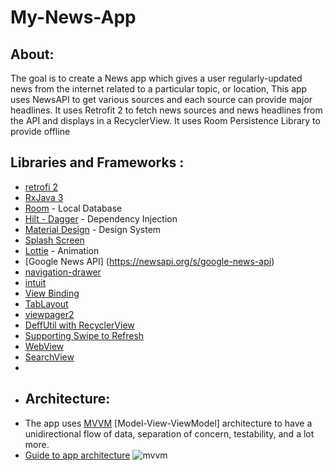 # My-News-App
## About:
The goal is to create a News app which gives a user regularly-updated news from the internet related to a particular topic, or location,
This app uses NewsAPI to get various sources and each source can provide major headlines. It uses Retrofit 2 to fetch news sources and news headlines from the API and displays in a RecyclerView. It uses Room Persistence Library to provide offline 
## Libraries and Frameworks :
- [retrofi 2](https://square.github.io/retrofit/)
- [RxJava 3](https://github.com/ReactiveX/RxJava)
- [Room](https://developer.android.com/jetpack/androidx/releases/room) - Local Database
- [Hilt - Dagger](https://developer.android.com/training/dependency-injection/hilt-android) - Dependency Injection
- [Material Design](https://material.io/design) - Design System
- [Splash Screen](https://developer.android.com/reference/android/window/SplashScreen)
- [Lottie](https://github.com/airbnb/lottie-android) - Animation
- [Google News API] (https://newsapi.org/s/google-news-api)
- [navigation-drawer](https://material.io/components/navigation-drawer)
- [intuit](https://github.com/intuit/sdp)
- [View Binding](https://developer.android.com/topic/libraries/view-binding)
- [TabLayout](https://developer.android.com/reference/com/google/android/material/tabs/TabLayout)
- [viewpager2](https://developer.android.com/guide/navigation/navigation-swipe-view-2)
- [DeffUtil with  RecyclerView](https://developer.android.com/reference/kotlin/androidx/recyclerview/widget/RecyclerView)
- [Supporting Swipe to Refresh](https://developer.android.com/training/swipe)
- [WebView](https://developer.android.com/reference/android/webkit/WebView)
- [SearchView](https://developer.android.com/reference/android/widget/SearchView)
- 
- ## Architecture:
- The app uses [MVVM](https://developer.android.com/topic/libraries/architecture/viewmodel) [Model-View-ViewModel] architecture to have a unidirectional flow of data, separation of concern, testability, and a lot more.
- [Guide to app architecture](https://proandroiddev.com/building-modern-apps-using-the-android-architecture-guidelines-3238fff96f14)
![mvvm](https://user-images.githubusercontent.com/88562339/140253495-0ae0eb51-8b74-4e70-80f8-2ab47b628ae8.png)
